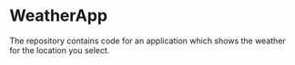 # WeatherApp
The repository contains code for an application which shows the weather for the location you select.
